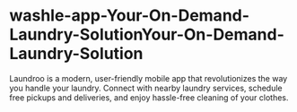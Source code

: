 # washle-app-Your-On-Demand-Laundry-SolutionYour-On-Demand-Laundry-Solution
Laundroo is a modern, user-friendly mobile app that revolutionizes the way you handle your laundry. Connect with nearby laundry services, schedule free pickups and deliveries, and enjoy hassle-free cleaning of your clothes.
